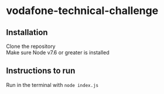 # vodafone-technical-challenge

## Installation
Clone the repository  
Make sure Node v7.6 or greater is installed

## Instructions to run 
Run in the terminal with `node index.js`

